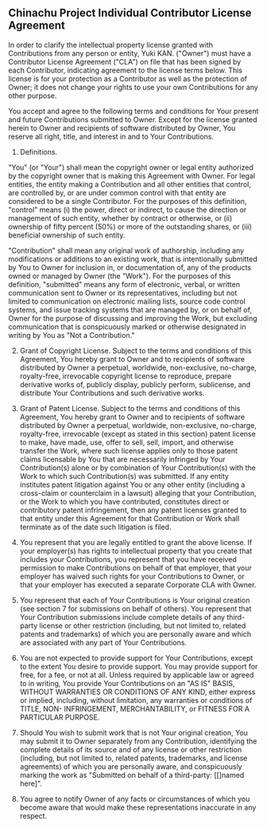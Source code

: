 ## Chinachu Project Individual Contributor License Agreement

In order to clarify the intellectual property license granted with Contributions from any person or entity, Yuki KAN. ("Owner") must have a Contributor License Agreement ("CLA") on file that has been signed by each Contributor, indicating agreement to the license terms below. This license is for your protection as a Contributor as well as the protection of Owner; it does not change your rights to use your own Contributions for any other purpose.

You accept and agree to the following terms and conditions for Your present and future Contributions submitted to Owner. Except for the license granted herein to Owner and recipients of software distributed by Owner, You reserve all right, title, and interest in and to Your Contributions.

1. Definitions.

 "You" (or "Your") shall mean the copyright owner or legal entity authorized by the copyright owner that is making this Agreement with Owner. For legal entities, the entity making a Contribution and all other entities that control, are controlled by, or are under common control with that entity are considered to be a single Contributor. For the purposes of this definition, "control" means (i) the power, direct or indirect, to cause the direction or management of such entity, whether by contract or otherwise, or (ii) ownership of fifty percent (50%) or more of the outstanding shares, or (iii) beneficial ownership of such entity.

 "Contribution" shall mean any original work of authorship, including any modifications or additions to an existing work, that is intentionally submitted by You to Owner for inclusion in, or documentation of, any of the products owned or managed by Owner (the "Work"). For the purposes of this definition, "submitted" means any form of electronic, verbal, or written communication sent to Owner or its representatives, including but not limited to communication on electronic mailing lists, source code control systems, and issue tracking systems that are managed by, or on behalf of, Owner for the purpose of discussing and improving the Work, but excluding communication that is conspicuously marked or otherwise designated in writing by You as "Not a Contribution."

2. Grant of Copyright License. Subject to the terms and conditions of this Agreement, You hereby grant to Owner and to recipients of software distributed by Owner a perpetual, worldwide, non-exclusive, no-charge, royalty-free, irrevocable copyright license to reproduce, prepare derivative works of, publicly display, publicly perform, sublicense, and distribute Your Contributions and such derivative works.

3. Grant of Patent License. Subject to the terms and conditions of this Agreement, You hereby grant to Owner and to recipients of software distributed by Owner a perpetual, worldwide, non-exclusive, no-charge, royalty-free, irrevocable (except as stated in this section) patent license to make, have made, use, offer to sell, sell, import, and otherwise transfer the Work, where such license applies only to those patent claims licensable by You that are necessarily infringed by Your Contribution(s) alone or by combination of Your Contribution(s) with the Work to which such Contribution(s) was submitted. If any entity institutes patent litigation against You or any other entity (including a cross-claim or counterclaim in a lawsuit) alleging that your Contribution, or the Work to which you have contributed, constitutes direct or contributory patent infringement, then any patent licenses granted to that entity under this Agreement for that Contribution or Work shall terminate as of the date such litigation is filed.

4. You represent that you are legally entitled to grant the above license. If your employer(s) has rights to intellectual property that you create that includes your Contributions, you represent that you have received permission to make Contributions on behalf of that employer, that your employer has waived such rights for your Contributions to Owner, or that your employer has executed a separate Corporate CLA with Owner.

5. You represent that each of Your Contributions is Your original creation (see section 7 for submissions on behalf of others). You represent that Your Contribution submissions include complete details of any third-party license or other restriction (including, but not limited to, related patents and trademarks) of which you are personally aware and which are associated with any part of Your Contributions.

6. You are not expected to provide support for Your Contributions, except to the extent You desire to provide support. You may provide support for free, for a fee, or not at all. Unless required by applicable law or agreed to in writing, You provide Your Contributions on an "AS IS" BASIS, WITHOUT WARRANTIES OR CONDITIONS OF ANY KIND, either express or implied, including, without limitation, any warranties or conditions of TITLE, NON- INFRINGEMENT, MERCHANTABILITY, or FITNESS FOR A PARTICULAR PURPOSE.

7. Should You wish to submit work that is not Your original creation, You may submit it to Owner separately from any Contribution, identifying the complete details of its source and of any license or other restriction (including, but not limited to, related patents, trademarks, and license agreements) of which you are personally aware, and conspicuously marking the work as "Submitted on behalf of a third-party: [[]named here]".

8. You agree to notify Owner of any facts or circumstances of which you become aware that would make these representations inaccurate in any respect.
